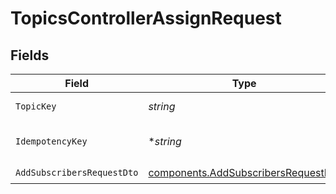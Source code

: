 # TopicsControllerAssignRequest


## Fields

| Field                                                                                      | Type                                                                                       | Required                                                                                   | Description                                                                                |
| ------------------------------------------------------------------------------------------ | ------------------------------------------------------------------------------------------ | ------------------------------------------------------------------------------------------ | ------------------------------------------------------------------------------------------ |
| `TopicKey`                                                                                 | *string*                                                                                   | :heavy_check_mark:                                                                         | The topic key                                                                              |
| `IdempotencyKey`                                                                           | **string*                                                                                  | :heavy_minus_sign:                                                                         | A header for idempotency purposes                                                          |
| `AddSubscribersRequestDto`                                                                 | [components.AddSubscribersRequestDto](../../models/components/addsubscribersrequestdto.md) | :heavy_check_mark:                                                                         | N/A                                                                                        |